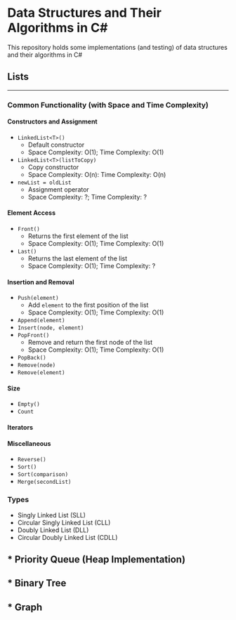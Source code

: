 # Data Structures and Their Algorithms in C#

This repository holds some implementations (and testing) of data structures and their algorithms in C#

## Lists
---
### Common Functionality (with Space and Time Complexity)
#### Constructors and Assignment
* `LinkedList<T>()`
  * Default constructor
  * Space Complexity: O(1); Time Complexity: O(1)
* `LinkedList<T>(listToCopy)`
  * Copy constructor
  * Space Complexity: O(n): Time Complexity: O(n)
* `newList = oldList`
  * Assignment operator
  * Space Complexity: ?; Time Complexity: ?
#### Element Access
* `Front()`
  * Returns the first element of the list
  * Space Complexity: O(1); Time Complexity: O(1)
* `Last()`
  * Returns the last element of the list
  * Space Complexity: O(1); Time Complexity: ? 
#### Insertion and Removal
* `Push(element)`
  * Add `element` to the first position of the list
  * Space Complexity: O(1); Time Complexity: O(1)
* `Append(element)`
* `Insert(node, element)`
* `PopFront()`
  * Remove and return the first node of the list
  * Space Complexity: O(1); Time Complexity: O(1)
* `PopBack()`
* `Remove(node)`
* `Remove(element)`
#### Size
* `Empty()`
* `Count`
#### Iterators

#### Miscellaneous
* `Reverse()`
* `Sort()`
* `Sort(comparison)`
* `Merge(secondList)`
### Types
* Singly Linked List (SLL)
* Circular Singly Linked List (CLL)
* Doubly Linked List (DLL)
* Circular Doubly Linked List (CDLL)

## * Priority Queue (Heap Implementation)

## * Binary Tree

## * Graph

